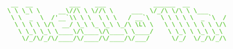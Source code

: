 
<pre align="left" style="color: #41bd11;">


 __  __          ___    ___             ______  __                                __
\ \ \_\ \     __\//\ \ \//\ \     ___  \/_/\ \/\ \ \___      __   _ __    __     \/_/
 \ \  _  \  /'__`\\ \ \  \ \ \   / __`\   \ \ \ \ \  _ `\  /'__`\/\`'__\/'__`\    \ \ \
  \ \ \ \ \/\  __/ \_\ \_ \_\ \_/\ \L\ \   \ \ \ \ \ \ \ \/\  __/\ \ \//\  __/     \ \ \
   \ \_\ \_\ \____\/\____\/\____\ \____/    \ \_\ \ \_\ \_\ \____\\ \_\\ \____\     \ \ \
    \/_/\/_/\/____/\/____/\/____/\/___/      \/_/  \/_/\/_/\/____/ \/_/ \/____/      \/_/
                                                                                                                                                                                                   
                                                                                                                                                                                              
</pre>

